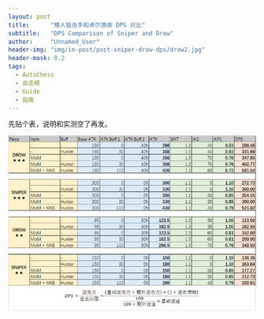 ```yaml
---
layout: post
title: 		"矮人狙击手和卓尔游侠 DPS 对比"
subtitle: 	"DPS Comparison of Sniper and Drow"
author: 	"Unnamed_User"
header-img: "img/in-post/post-sniper-drow-dps/drow2.jpg"
header-mask: 0.2
tags:
  - AutoChess
  - 自走棋
  - Guide
  - 指南
---
```


先贴个表，说明和实测空了再发。

![DPS Table](/img/in-post/post-sniper-drow-dps/table.png)

